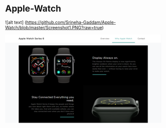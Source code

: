 # Apple-Watch

![alt text] (https://github.com/Srineha-Gaddam/Apple-Watch/blob/master/Screenshot1.PNG?raw=true)

![alt text](https://github.com/Srineha-Gaddam/Apple-Watch/blob/master/Screenshot2.PNG?raw=true)
